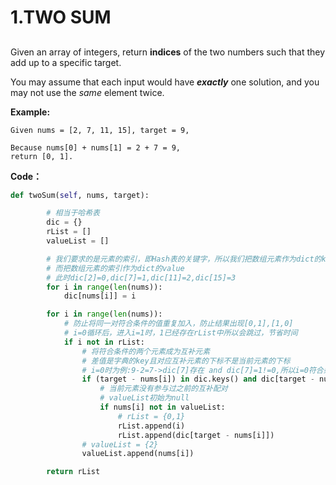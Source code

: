 # 1.TWO SUM

## 

Given an array of integers, return **indices** of the two numbers such that they add up to a specific target.

You may assume that each input would have _**exactly**_ one solution, and you may not use the _same_ element twice.

**Example:**

```text
Given nums = [2, 7, 11, 15], target = 9,

Because nums[0] + nums[1] = 2 + 7 = 9,
return [0, 1].
```

**Code：**

```python
def twoSum(self, nums, target):

        # 相当于哈希表
        dic = {}
        rList = []
        valueList = []

        # 我们要求的是元素的索引，即Hash表的关键字，所以我们把数组元素作为dict的key
        # 而把数组元素的索引作为dict的value
        # 此时dic[2]=0,dic[7]=1,dic[11]=2,dic[15]=3
        for i in range(len(nums)):
            dic[nums[i]] = i

        for i in range(len(nums)):
            # 防止将同一对符合条件的值重复加入，防止结果出现[0,1],[1,0]
            # i=0循环后，进入i=1时，1已经存在rList中所以会跳过，节省时间
            if i not in rList:
                # 将符合条件的两个元素成为互补元素
                # 差值是字典的key且对应互补元素的下标不是当前元素的下标
                # i=0时为例:9-2=7->dic[7]存在 and dic[7]=1!=0,所以i=0符合条件
                if (target - nums[i]) in dic.keys() and dic[target - nums[i]] != i:
                    # 当前元素没有参与过之前的互补配对
                    # valueList初始为null
                    if nums[i] not in valueList:
                        # rList = {0,1}
                        rList.append(i)
                        rList.append(dic[target - nums[i]])
                # valueList = {2}
                valueList.append(nums[i])

        return rList
```

